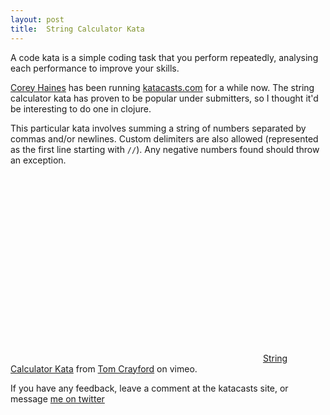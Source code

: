 ```yaml
---
layout: post
title:  String Calculator Kata
---
```


A code kata is a simple coding task that you perform repeatedly,
analysing each performance to improve your skills.

[Corey Haines](http://www.coreyhaines.com) has been running
[katacasts.com](http://katacasts.com) for a while now. The string
calculator kata has proven to be popular under submitters, so I
thought it'd be interesting to do one in clojure.

This particular kata involves summing a string of numbers separated by
commas and/or newlines. Custom delimiters are also
allowed (represented as the first line starting with `//`). Any
negative numbers found should throw an exception.

<object width="400" height="300"><param name="allowfullscreen"
value="true" /><param name="allowscriptaccess" value="always" /><param
name="movie"
value="http://vimeo.com/moogaloop.swf?clip_id=9350864&amp;server=vimeo.com&amp;show_title=1&amp;show_byline=1&amp;show_portrait=0&amp;color=&amp;fullscreen=1"
/><embed
src="http://vimeo.com/moogaloop.swf?clip_id=9350864&amp;server=vimeo.com&amp;show_title=1&amp;show_byline=1&amp;show_portrait=0&amp;color=&amp;fullscreen=1"
type="application/x-shockwave-flash" allowfullscreen="true"
allowscriptaccess="always" width="400"
height="300"></embed></object>
[String Calculator Kata](http://vimeo.com/9350864) from
[Tom Crayford](http://vimeo.com/user2764669) on vimeo.

If you have any feedback, leave a comment at the katacasts site, or
message [me on twitter](http://twitter.com/t_crayford)

